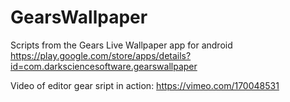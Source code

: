 # GearsWallpaper
Scripts from the Gears Live Wallpaper app for android
https://play.google.com/store/apps/details?id=com.darksciencesoftware.gearswallpaper

Video of editor gear sript in action: https://vimeo.com/170048531
